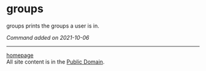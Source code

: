 # groups
groups prints the groups a user is in.

*Command added on 2021-10-06*

---

[homepage](../index.html)\
All site content is in the [Public Domain](http://unlicense.org/).

